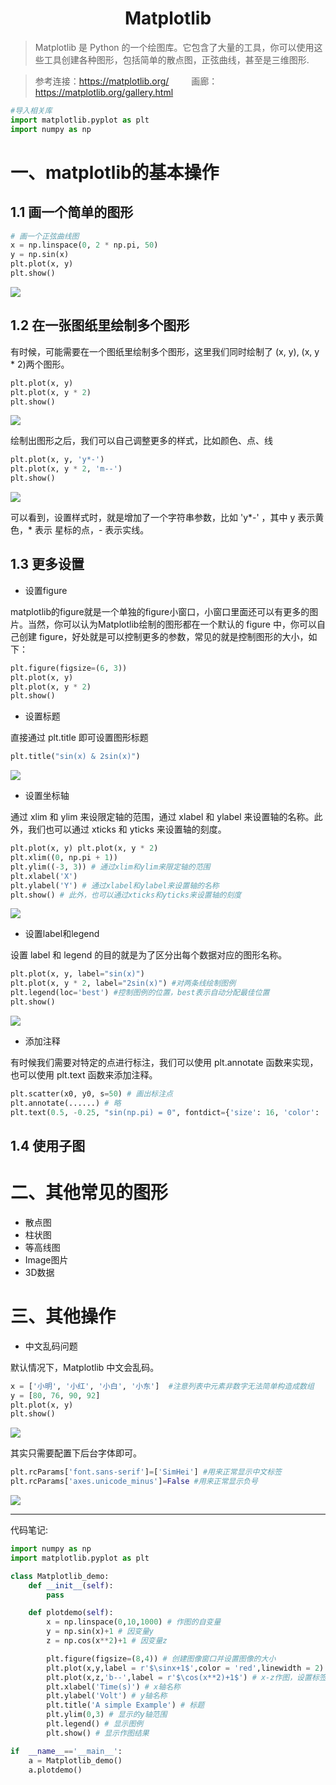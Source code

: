 <h1 align="center">Matplotlib</h1>

> Matplotlib 是 Python 的一个绘图库。它包含了大量的工具，你可以使用这些工具创建各种图形，包括简单的散点图，正弦曲线，甚至是三维图形.

> 参考连接：https://matplotlib.org/ &emsp;&emsp; 画廊：https://matplotlib.org/gallery.html

```Python
#导入相关库
import matplotlib.pyplot as plt
import numpy as np
```

# 一、matplotlib的基本操作

## 1.1 画一个简单的图形

```Python
# 画一个正弦曲线图
x = np.linspace(0, 2 * np.pi, 50)
y = np.sin(x)
plt.plot(x, y)
plt.show()
```

![](https://i.imgur.com/AkBLK2X.png)


## 1.2 在一张图纸里绘制多个图形

有时候，可能需要在一个图纸里绘制多个图形，这里我们同时绘制了 (x, y), (x, y * 2)两个图形。

```Python
plt.plot(x, y)
plt.plot(x, y * 2)
plt.show()
```

![](https://i.imgur.com/8YI0J7G.jpg)

绘制出图形之后，我们可以自己调整更多的样式，比如颜色、点、线

```Python
plt.plot(x, y, 'y*-')
plt.plot(x, y * 2, 'm--')
plt.show()
```

![](https://i.imgur.com/7NRHhtM.png)	

可以看到，设置样式时，就是增加了一个字符串参数，比如 'y*-' ，其中 y 表示黄色，* 表示 星标的点，- 表示实线。


## 1.3 更多设置

- 设置figure
 
matplotlib的figure就是一个单独的figure小窗口，小窗口里面还可以有更多的图片。当然，你可以认为Matplotlib绘制的图形都在一个默认的 figure 中，你可以自己创建 figure，好处就是可以控制更多的参数，常见的就是控制图形的大小，如下：
    
 ```Python   
plt.figure(figsize=(6, 3))
plt.plot(x, y)
plt.plot(x, y * 2)
plt.show()
```	     
   
- 设置标题

直接通过 plt.title 即可设置图形标题

```Python
plt.title("sin(x) & 2sin(x)")
```

![](https://i.imgur.com/yQDqDyQ.jpg)


- 设置坐标轴

通过 xlim 和 ylim 来设限定轴的范围，通过 xlabel 和 ylabel 来设置轴的名称。此外，我们也可以通过 xticks 和 yticks 来设置轴的刻度。	

```Python
plt.plot(x, y) plt.plot(x, y * 2) 
plt.xlim((0, np.pi + 1)) 
plt.ylim((-3, 3)) # 通过xlim和ylim来限定轴的范围 
plt.xlabel('X')  
plt.ylabel('Y') # 通过xlabel和ylabel来设置轴的名称
plt.show() # 此外，也可以通过xticks和yticks来设置轴的刻度
```

![](https://i.imgur.com/11cKMol.jpg)    


- 设置label和legend

设置 label 和 legend 的目的就是为了区分出每个数据对应的图形名称。
 
 ```Python
plt.plot(x, y, label="sin(x)")
plt.plot(x, y * 2, label="2sin(x)") #对两条线绘制图例
plt.legend(loc='best') #控制图例的位置，best表示自动分配最佳位置
plt.show()
```
![](https://i.imgur.com/lItaXlC.jpg)   


- 添加注释
    
有时候我们需要对特定的点进行标注，我们可以使用 plt.annotate 函数来实现，也可以使用 plt.text 函数来添加注释。     
 
```Python
plt.scatter(x0, y0, s=50) # 画出标注点 
plt.annotate(......) # 略 
plt.text(0.5, -0.25, "sin(np.pi) = 0", fontdict={'size': 16, 'color': 'r'})
```

## 1.4 使用子图


# 二、其他常见的图形

- 散点图
- 柱状图
- 等高线图
- Image图片
- 3D数据


# 三、其他操作

- 中文乱码问题

默认情况下，Matplotlib 中文会乱码。

```Python
x = ['小明', '小红', '小白', '小东']  #注意列表中元素非数字无法简单构造成数组
y = [80, 76, 90, 92]
plt.plot(x, y)
plt.show()
```

![](https://i.imgur.com/yw72tqv.png)

其实只需要配置下后台字体即可。

```Python
plt.rcParams['font.sans-serif']=['SimHei'] #用来正常显示中文标签
plt.rcParams['axes.unicode_minus']=False #用来正常显示负号
```

![](https://i.imgur.com/OwShong.png)

----------------------------------------------------------------------------------------------------------------------------------------

代码笔记:

```python
import numpy as np
import matplotlib.pyplot as plt

class Matplotlib_demo:
    def __init__(self):
        pass

    def plotdemo(self):
        x = np.linspace(0,10,1000) # 作图的自变量
        y = np.sin(x)+1 # 因变量y
        z = np.cos(x**2)+1 # 因变量z

        plt.figure(figsize=(8,4)) # 创建图像窗口并设置图像的大小
        plt.plot(x,y,label = r'$\sinx+1$',color = 'red',linewidth = 2) # 作图x-y，设置标签、线条颜色、线条大小
        plt.plot(x,z,'b--',label = r'$\cos(x**2)+1$') # x-z作图，设置标签、线条类型
        plt.xlabel('Time(s)') # x轴名称
        plt.ylabel('Volt') # y轴名称
        plt.title('A simple Example') # 标题
        plt.ylim(0,3) # 显示的y轴范围
        plt.legend() # 显示图例
        plt.show() # 显示作图结果

if  __name__=='__main__':
    a = Matplotlib_demo()
    a.plotdemo()
```
